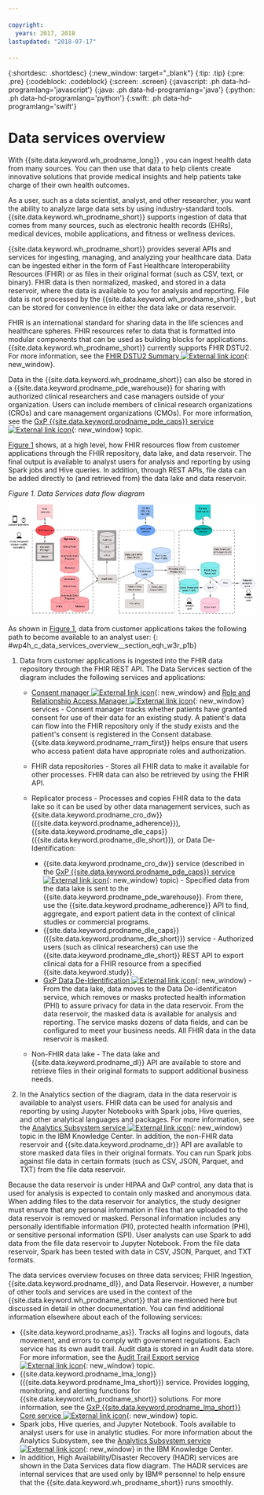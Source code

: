 ```yaml
---

copyright:
  years: 2017, 2018
lastupdated: "2018-07-17"

---
```


{:shortdesc: .shortdesc}
{:new_window: target="_blank"}
{:tip: .tip}
{:pre: .pre}
{:codeblock: .codeblock}
{:screen: .screen}
{:javascript: .ph data-hd-programlang='javascript'}
{:java: .ph data-hd-programlang='java'}
{:python: .ph data-hd-programlang='python'}
{:swift: .ph data-hd-programlang='swift'}

# Data services overview

With {{site.data.keyword.wh_prodname_long}} , you can ingest health data from many sources. You can then use that data to help clients create innovative solutions that provide medical insights and help patients take charge of their own health outcomes.

As a user, such as a data scientist, analyst, and other researcher, you want the ability to analyze large data sets by using industry-standard tools. {{site.data.keyword.wh_prodname_short}} supports ingestion of data that comes from many sources, such as electronic health records (EHRs), medical devices, mobile applications, and fitness or wellness devices.

{{site.data.keyword.wh_prodname_short}} provides several APIs and services for ingesting, managing, and analyzing your healthcare data. Data can be ingested either in the form of Fast Healthcare Interoperability Resources (FHIR) or as files in their original format (such as CSV, text, or binary). FHIR data is then normalized, masked, and stored in a data reservoir, where the data is available to you for analysis and reporting. File data is not processed by the {{site.data.keyword.wh_prodname_short}} , but can be stored for convenience in either the data lake or data reservoir.

FHIR is an international standard for sharing data in the life sciences and healthcare spheres. FHIR resources refer to data that is formatted into modular components that can be used as building blocks for applications. {{site.data.keyword.wh_prodname_short}} currently supports FHIR DSTU2. For more information, see the [FHIR DSTU2 Summary ![External link icon](../../icons/launch-glyph.svg "External link icon")](https://www.hl7.org/fhir/DSTU2/summary.html){: new_window}.

Data in the {{site.data.keyword.wh_prodname_short}} can also be stored in a {{site.data.keyword.prodname_pde_warehouse}} for sharing with authorized clinical researchers and case managers outside of your organization. Users can include members of clinical research organizations (CROs) and care management organizations (CMOs). For more information, see the [GxP {{site.data.keyword.prodname_pde_caps}} service ![External link icon](../../icons/launch-glyph.svg "External link icon")](https://watsonpow01.rch.stglabs.ibm.com/services/cognitive_catalog/catalog/asset.html?id=AWH8G9qNwiyMWyltT-DL){: new_window} topic.

[Figure 1](#wp4h_c_data_services_overview__fig_ds_flow) shows, at a high level, how FHIR resources flow from customer applications through the FHIR repository, data lake, and data reservoir. The final output is available to analyst users for analysis and reporting by using Spark jobs and Hive queries. In addition, through REST APIs, file data can be added directly to (and retrieved from) the data lake and data reservoir.

*Figure 1. Data Services data flow diagram*

![Data flow for both FHIR resources and file data. Data comes into the FHIR service from a customer application and is sent to the appropriate high- or low-volume database and replicated. The replicator service sends data to the FHIR data lake. The data lake then sends data to the FHIR data reservoir for analysis or to the patient data warehouse for inclusion in clinical studies.](userImages/ai_gxp_ds_data_flow_21.jpg)

As shown in [Figure 1](#wp4h_c_data_services_overview__fig_ds_flow), data from customer applications takes the following path to become available to an analyst user:  {: #wp4h_c_data_services_overview__section_eqh_w3r_p1b}

1. Data from customer applications is ingested into the FHIR data repository through the FHIR REST API. The Data Services section of the diagram includes the following services and applications:

    - [Consent manager ![External link icon](../../icons/launch-glyph.svg "External link icon")](https://watsonpow01.rch.stglabs.ibm.com/services/cognitive_catalog/catalog/asset.html?id=AWDRPqPPya8_GHWo5woD){: new_window} and [Role and Relationship Access Manager ![External link icon](../../icons/launch-glyph.svg "External link icon")](https://watsonpow01.rch.stglabs.ibm.com/services/cognitive_catalog/catalog/asset.html?id=AWIaKn1CwiyMWyltT-FP){: new_window} services - Consent manager tracks whether patients have granted consent for use of their data for an existing study. A patient's data can flow into the FHIR repository only if the study exists and the patient's consent is registered in the Consent database. {{site.data.keyword.prodname_rram_first}} helps ensure that users who access patient data have appropriate roles and authorization.
    - FHIR data repositories - Stores all FHIR data to make it available for other processes. FHIR data can also be retrieved by using the FHIR API.
    - Replicator process - Processes and copies FHIR data to the data lake so it can be used by other data management services, such as {{site.data.keyword.prodname_cro_dw}} ({{site.data.keyword.prodname_adherence}}), {{site.data.keyword.prodname_dle_caps}} ({{site.data.keyword.prodname_dle_short}}), or Data De-Identification:

        - {{site.data.keyword.prodname_cro_dw}} service (described in the [GxP {{site.data.keyword.prodname_pde_caps}} service ![External link icon](../../icons/launch-glyph.svg "External link icon")](https://watsonpow01.rch.stglabs.ibm.com/services/cognitive_catalog/catalog/asset.html?id=AWH8G9qNwiyMWyltT-DL){: new_window} topic) - Specified data from the data lake is sent to the {{site.data.keyword.prodname_pde_warehouse}}. From there, use the {{site.data.keyword.prodname_adherence}} API to find, aggregate, and export patient data in the context of clinical studies or commercial programs.
        - {{site.data.keyword.prodname_dle_caps}} ({{site.data.keyword.prodname_dle_short}}) service - Authorized users (such as clinical researchers) can use the {{site.data.keyword.prodname_dle_short}} REST API to export clinical data for a FHIR resource from a specified {{site.data.keyword.study}}.
        - [GxP Data De-Identification ![External link icon](../../icons/launch-glyph.svg "External link icon")](https://watsonpow01.rch.stglabs.ibm.com/services/cognitive_catalog/catalog/asset.html?id=AWIfUP6BwiyMWyltT-F_){: new_window} - From the data lake, data moves to the Data De-identificaton service, which removes or masks protected health information (PHI) to assure privacy for data in the data reservoir. From the data reservoir, the masked data is available for analysis and reporting. The service masks dozens of data fields, and can be configured to meet your business needs. All FHIR data in the data reservoir is masked.

    - Non-FHIR data lake - The data lake and {{site.data.keyword.prodname_dl}} API are available to store and retrieve files in their original formats to support additional business needs.

1. In the Analytics section of the diagram, data in the data reservoir is available to analyst users. FHIR data can be used for analysis and reporting by using Jupyter Notebooks with Spark jobs, Hive queries, and other analytical languages and packages. For more information, see the [Analytics Subsystem service ![External link icon](../../icons/launch-glyph.svg "External link icon")](https://rtpdoc01.rtp.raleigh.ibm.com:9443/kc/SSSMS8/content/wp4h_gxp_c_analytics_datamarts.html){: new_window} topic in the IBM Knowledge Center. In addition, the non-FHIR data reservoir and {{site.data.keyword.prodname_dr}} API are available to store masked data files in their original formats. You can run Spark jobs against file data in certain formats (such as CSV, JSON, Parquet, and TXT) from the file data reservoir.

 Because the data reservoir is under HIPAA and GxP control, any data that is used for analysis is expected to contain only masked and anonymous data. When adding files to the data reservoir for analytics, the study designer must ensure that any personal information in files that are uploaded to the data reservoir is removed or masked. Personal information includes any personally identifiable information (PII), protected health information (PHI), or sensitive personal information (SPI). User analysts can use Spark to add data from the file data reservoir to Jupyter Notebook. From the file data reservoir, Spark has been tested with data in CSV, JSON, Parquet, and TXT formats.

The data services overview focuses on three data services; FHIR Ingestion, {{site.data.keyword.prodname_dl}}, and Data Reservoir. However, a number of other tools and services are used in the context of the {{site.data.keyword.wh_prodname_short}} that are mentioned here but discussed in detail in other documentation. You can find additional information elsewhere about each of the following services:

- {{site.data.keyword.prodname_as}}. Tracks all logins and logouts, data movement, and errors to comply with government regulations. Each service has its own audit trail. Audit data is stored in an Audit data store. For more information, see the [Audit Trail Export service ![External link icon](../../icons/launch-glyph.svg "External link icon")](https://watsonpow01.rch.stglabs.ibm.com/services/cognitive_catalog/catalog/asset.html?id=AWIH9hIWwiyMWyltT-Erl){: new_window} topic.
- {{site.data.keyword.prodname_lma_long}} ({{site.data.keyword.prodname_lma_short}}) service. Provides logging, monitoring, and alerting functions for {{site.data.keyword.wh_prodname_short}} solutions. For more information, see the [GxP {{site.data.keyword.prodname_lma_short}} Core service ![External link icon](../../icons/launch-glyph.svg "External link icon")](https://watsonpow01.rch.stglabs.ibm.com/services/cognitive_catalog/catalog/asset.html?id=AV5JRCBoSgsFwvqnf1Ky){: new_window} topic.
- Spark jobs, Hive queries, and Jupyter Notebook. Tools available to analyst users for use in analytic studies. For more information about the Analytics Subsystem, see the [Analytics Subsystem service ![External link icon](../../icons/launch-glyph.svg "External link icon")](https://www.ibm.com/support/knowledgecenter/SSSMS8/content/wp4h_gxp_c_analytics_datamarts.html){: new_window} in the IBM Knowledge Center.
- In addition, High Availability/Disaster Recovery (HADR) services are shown in the Data Services data flow diagram. The HADR services are internal services that are used only by IBM® personnel to help ensure that the {{site.data.keyword.wh_prodname_short}} runs smoothly.
